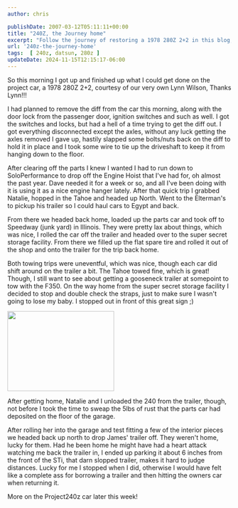 ```yaml
---
author: chris

publishDate: 2007-03-12T05:11:11+00:00
title: "240Z, the Journey home"
excerpt: "Follow the journey of restoring a 1978 280Z 2+2 in this blog, including struggles with car parts, towing trips, and the joys of bringing it back to li..."
url: '240z-the-journey-home'
tags:  [ 240z, datsun, 280z ] 
updateDate: 2024-11-15T12:15:17-06:00
---
```


So this morning I got up and finished up what I could get done on the project car, a 1978 280Z 2+2, courtesy of our very own Lynn Wilson, Thanks Lynn!!!

I had planned to remove the diff from the car this morning, along with the door lock from the passenger door, ignition switches and such as well. I got the switches and locks, but had a hell of a time trying to get the diff out. I got everything disconnected except the axles, without any luck getting the axles removed I gave up, hastily slapped some bolts/nuts back on the diff to hold it in place and I took some wire to tie up the driveshaft to keep it from hanging down to the floor.

After clearing off the parts I knew I wanted I had to run down to SoloPerformance to drop off the Engine Hoist that I've had for, oh almost the past year. Dave needed it for a week or so, and all I've been doing with it is using it as a nice engine hanger lately. After that quick trip I grabbed Natalie, hopped in the Tahoe and headed up North. Went to the Elterman's to pickup his trailer so I could haul cars to Egypt and back.

From there we headed back home, loaded up the parts car and took off to Speedway (junk yard) in Illinois. They were pretty lax about things, which was nice, I rolled the car off the trailer and headed over to the super secret storage facility. From there we filled up the flat spare tire and rolled it out of the shop and onto the trailer for the trip back home.

Both towing trips were uneventful, which was nice, though each car did shift around on the trailer a bit. The Tahoe towed fine, which is great! Though, I still want to see about getting a gooseneck trailer at somepoint to tow with the F350. On the way home from the super secret storage facility I decided to stop and double check the straps, just to make sure I wasn't going to lose my baby. I stopped out in front of this great sign ;)

<A href="https://www.flickr.com/photos/chammond/418362758/" target=_blank><IMG height=180 alt="" src="https://farm1.static.flickr.com/163/418362758_05c140ca13_m.jpg" width=240 border=0></A> 

After getting home, Natalie and I unloaded the 240 from the trailer, though, not before I took the time to sweap the 5lbs of rust that the parts car had deposited on the floor of the garage.

After rolling her into the garage and test fitting a few of the interior pieces we headed back up north to drop James' trailer off. They weren't home, lucky for them. Had he been home he might have had a heart attack watching me back the trailer in, I ended up parking it about 6 inches from the front of the STi, that darn slopped trailer, makes it hard to judge distances. Lucky for me I stopped when I did, otherwise I would have felt like a complete ass for borrowing a trailer and then hitting the owners car when returning it.

More on the Project240z car later this week!
